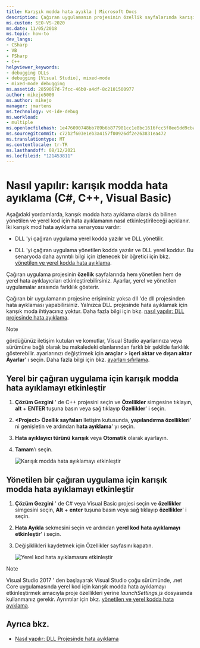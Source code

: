 ```yaml
---
title: Karışık modda hata ayıkla | Microsoft Docs
description: Çağıran uygulamanın projesinin özellik sayfalarında karışık modda hata ayıklamayı (yönetilen ve yerel kod birlikte) nasıl etkinleştireceğinizi öğrenin.
ms.custom: SEO-VS-2020
ms.date: 11/05/2018
ms.topic: how-to
dev_langs:
- CSharp
- VB
- FSharp
- C++
helpviewer_keywords:
- debugging DLLs
- debugging [Visual Studio], mixed-mode
- mixed-mode debugging
ms.assetid: 2859067d-7fcc-46b0-a4df-8c2101500977
author: mikejo5000
ms.author: mikejo
manager: jmartens
ms.technology: vs-ide-debug
ms.workload:
- multiple
ms.openlocfilehash: 1e476090748bb789b6b877981cc1e8bc1616fcc5f8ee5dd9cba29f8d76f7bf00
ms.sourcegitcommit: c72b2f603e1eb3a4157f00926df2e263831ea472
ms.translationtype: MT
ms.contentlocale: tr-TR
ms.lasthandoff: 08/12/2021
ms.locfileid: "121453811"
---
```

# <a name="how-to-debug-in-mixed-mode-c-c-visual-basic"></a>Nasıl yapılır: karışık modda hata ayıklama (C#, C++, Visual Basic)

Aşağıdaki yordamlarda, karışık modda hata ayıklama olarak da bilinen yönetilen ve yerel kod için hata ayıklamanın nasıl etkinleştirileceği açıklanır. İki karışık mod hata ayıklama senaryosu vardır:

- DLL 'yi çağıran uygulama yerel kodda yazılır ve DLL yönetilir.

- DLL 'yi çağıran uygulama yönetilen kodda yazılır ve DLL yerel koddur. Bu senaryoda daha ayrıntılı bilgi için izlenecek bir öğretici için bkz. [yönetilen ve yerel kodda hata ayıklama](../debugger/how-to-debug-managed-and-native-code.md).

Çağıran uygulama projesinin **özellik** sayfalarında hem yönetilen hem de yerel hata ayıklayıcıları etkinleştirebilirsiniz. Ayarlar, yerel ve yönetilen uygulamalar arasında farklılık gösterir.

Çağıran bir uygulamanın projesine erişiminiz yoksa dll 'de dll projesinden hata ayıklaması yapabilirsiniz. Yalnızca DLL projesinde hata ayıklamak için karışık moda ihtiyacınız yoktur. Daha fazla bilgi için bkz. [nasıl yapılır: DLL projesinde hata ayıklama](../debugger/how-to-debug-from-a-dll-project.md).

> [!NOTE]
> gördüğünüz iletişim kutuları ve komutlar, Visual Studio ayarlarınıza veya sürümüne bağlı olarak bu makaledeki olanlarından farklı bir şekilde farklılık gösterebilir. ayarlarınızı değiştirmek için **araçlar**  >  **içeri aktar ve dışarı aktar Ayarlar**' ı seçin. Daha fazla bilgi için bkz. [ayarları sıfırlama](../ide/environment-settings.md#reset-settings).

## <a name="enable-mixed-mode-debugging-for-a-native-calling-app"></a>Yerel bir çağıran uygulama için karışık modda hata ayıklamayı etkinleştir

1. **Çözüm Gezgini** ' de C++ projesini seçin ve **Özellikler** simgesine tıklayın, **alt** + **ENTER** tuşuna basın veya sağ tıklayıp **Özellikler**' i seçin.

1. **\<Project> Özellik sayfaları** Iletişim kutusunda, **yapılandırma özellikleri**' ni genişletin ve ardından **hata ayıklama**' yı seçin.

1. **Hata ayıklayıcı türünü** **karışık** veya **Otomatik** olarak ayarlayın.

1. **Tamam**’ı seçin.

   ![Karışık modda hata ayıklamayı etkinleştir](../debugger/media/dbg-mixed-mode-from-native.png "Karışık modda hata ayıklamayı etkinleştir")

## <a name="enable-mixed-mode-debugging-for-a-managed-calling-app"></a>Yönetilen bir çağıran uygulama için karışık modda hata ayıklamayı etkinleştir

1. **Çözüm Gezgini** ' de C# veya Visual Basic projesi seçin ve **özellikler** simgesini seçin, **Alt** + **enter** tuşuna basın veya sağ tıklayıp **özellikler**' i seçin.

1. **Hata Ayıkla** sekmesini seçin ve ardından **yerel kod hata ayıklamayı etkinleştir**' i seçin.

1. Değişiklikleri kaydetmek için Özellikler sayfasını kapatın.

   ![Yerel kod hata ayıklamasını etkinleştir](../debugger/media/dbg-mixed-mode-from-csharp.png "Yerel kod hata ayıklamasını etkinleştir")

> [!NOTE]
> Visual Studio 2017 ' den başlayarak Visual Studio çoğu sürümünde, .net Core uygulamasında yerel kod için karışık modda hata ayıklamayı etkinleştirmek amacıyla proje özellikleri yerine *launchSettings.js* dosyasında kullanmanız gerekir. Ayrıntılar için bkz. [yönetilen ve yerel kodda hata ayıklama](../debugger/how-to-debug-managed-and-native-code.md).

## <a name="see-also"></a>Ayrıca bkz.

- [Nasıl yapılır: DLL Projesinde hata ayıklama](../debugger/how-to-debug-from-a-dll-project.md)